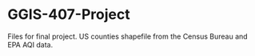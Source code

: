 # GGIS-407-Project
Files for final project. US counties shapefile from the Census Bureau and EPA AQI data.
